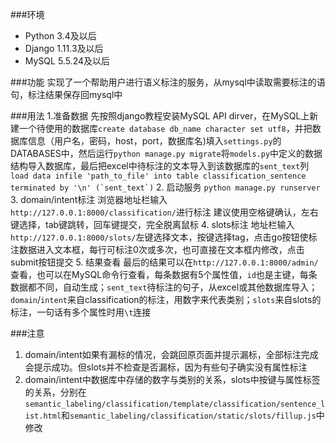 ###环境  
- Python 3.4及以后
- Django 1.11.3及以后
- MySQL 5.5.24及以后

###功能
实现了一个帮助用户进行语义标注的服务，从mysql中读取需要标注的语句，标注结果保存回mysql中

###用法
1.准备数据 先按照django教程安装MySQL API dirver，在MySQL上新建一个待使用的数据库`create database db_name character set utf8`，并把数据库信息（用户名，密码，host，port，数据库名)填入`settings.py`的DATABASES中，然后运行`python manage.py migrate`将`models.py`中定义的数据结构导入数据库，最后把excel中待标注的文本导入到该数据库的`sent_text`列``load data infile 'path_to_file' into table classification_sentence terminated by '\n' (`sent_text`)``
2. 启动服务 `python manage.py runserver`
3. domain/intent标注 浏览器地址栏输入`http://127.0.0.1:8000/classification/`进行标注 建议使用空格键确认，左右键选择，tab键跳转，回车键提交，完全脱离鼠标
4. slots标注 地址栏输入`http://127.0.0.1:8000/slots/`左键选择文本，按键选择tag，点击go按钮使标注数据进入文本框，每行可标注0次或多次，也可直接在文本框内修改，点击submit按钮提交
5. 结果查看 最后的结果可以在`http://127.0.0.1:8000/admin/` 查看，也可以在MySQL命令行查看，每条数据有5个属性值，`id`也是主键，每条数据都不同，自动生成；`sent_text`待标注的句子，从excel或其他数据库导入；`domain`/`intent`来自classification的标注，用数字来代表类别；`slots`来自slots的标注，一句话有多个属性时用`\t`连接

###注意
1. domain/intent如果有漏标的情况，会跳回原页面并提示漏标，全部标注完成会提示成功。但slots并不检查是否漏标，因为有些句子确实没有属性标注
2. domain/intent中数据库中存储的数字与类别的关系，slots中按键与属性标签的关系，分别在`semantic_labeling/classification/template/classification/sentence_list.html`和`semantic_labeling/classification/static/slots/fillup.js`中修改
